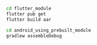 ```sh
cd flutter_module
flutter pub get
flutter build aar
```

```sh
cd android_using_prebuilt_module
gradlew assembleDebug
```

